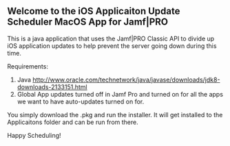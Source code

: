 ## Welcome to the iOS Applicaiton Update Scheduler MacOS App for Jamf|PRO

This is a java application that uses the Jamf|PRO Classic API to divide up iOS application updates to help prevent the server going down during this time.

Requirements:

 1. Java http://www.oracle.com/technetwork/java/javase/downloads/jdk8-downloads-2133151.html
 2. Global App updates turned off in Jamf Pro and turned on for all the apps we want to have auto-updates turned on for. 
 
You simply download the .pkg and run the installer. It will get installed to the Applicaitons folder and can be run from there.

Happy Scheduling! 
